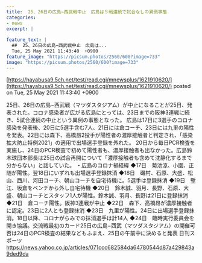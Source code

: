 ```yaml
---
title:  25、26日の広島−西武戦中止　広島は５戦連続で試合なしの異例事態  
categories:
- news
excerpt: |
  
feature_text: |
  ##  25、26日の広島−西武戦中止　広島は...
  Tue, 25 May 2021 11:43:40  +0900
feature_image: "https://picsum.photos/2560/600?image=733"
image: "https://picsum.photos/2560/600?image=733"
---
```


[https://hayabusa9.5ch.net/test/read.cgi/mnewsplus/1621910620/](https://hayabusa9.5ch.net/test/read.cgi/mnewsplus/1621910620/)
posted on Tue, 25 May 2021 11:43:40  +0900

<!--more-->

25日、26日の広島−西武戦（マツダスタジアム）が中止になることが25日、発表された。コロナ感染者が広がる広島にとっては、23日までの阪神3連戦に続き、5試合連続の中止という異例の事態となった。 広島は17日に3選手のコロナ感染を発表後、20日に5選手含む7人、21日には倉コーチ、23日には九里の陽性を発表。22日には森下、高橋昂2投手が陽性者の濃厚接触者と判定され、「感染拡大防止特例2021」の適用で出場選手登録を外れた。 20日から毎日PCR検査を実施し、24日のPCR検査で初めて陽性者も、濃厚接触者も出なかった。広島鈴木球団本部長は25日の試合再開について「濃厚接触者も含めて沈静化するまで分からない」と話していた。 ・広島のコロナ禍経緯 ◆17日　菊池涼、小園、正随が陽性。翌18日にいずれも出場選手登録抹消 ◆18日　磯村、石原、大盛、松山、西川、河田コーチ、朝山コーチを自宅待機に。5選手は登録抹消 ◆19日　塹江、坂倉をベンチから外し自宅待機 ◆20日　鈴木誠、羽月、長野、石原、大盛、朝山コーチとスタッフ1人が陽性。鈴木誠、羽月、長野は21日に登録抹消 ◆21日　倉コーチ陽性。阪神3連戦が中止 ◆22日　森下、高橋昂が濃厚接触者に認定。23日に2人とも登録抹消 ◆23日　九里が陽性。24日に出場選手登録抹消。18日以降、コロナがらみでの抹消選手は計14人 ◆24日　臨時実行委員会を開き協議。交流戦最初のカード25日の広島−西武（マツダスタジアム）の開催可否は24日のPCR検査の結果などもふまえ、25日の午前中に決めると発表 日刊スポーツ https://news.yahoo.co.jp/articles/071ccc682584da64780544d87a429843a9ded9da
